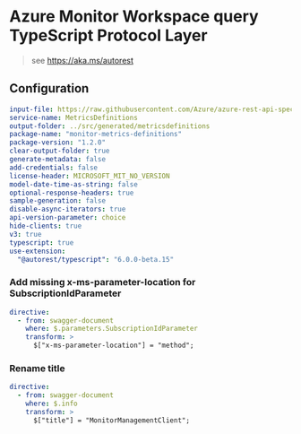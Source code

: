 # Azure Monitor Workspace query TypeScript Protocol Layer

> see https://aka.ms/autorest

## Configuration

```yaml
input-file: https://raw.githubusercontent.com/Azure/azure-rest-api-specs/0550754fb421cd3a5859abf6713a542b682f626c/specification/monitor/resource-manager/Microsoft.Insights/stable/2023-10-01/metricDefinitions_API.json
service-name: MetricsDefinitions
output-folder: ../src/generated/metricsdefinitions
package-name: "monitor-metrics-definitions"
package-version: "1.2.0"
clear-output-folder: true
generate-metadata: false
add-credentials: false
license-header: MICROSOFT_MIT_NO_VERSION
model-date-time-as-string: false
optional-response-headers: true
sample-generation: false
disable-async-iterators: true
api-version-parameter: choice
hide-clients: true
v3: true
typescript: true
use-extension:
  "@autorest/typescript": "6.0.0-beta.15"
```

### Add missing x-ms-parameter-location for SubscriptionIdParameter

```yaml
directive:
  - from: swagger-document
    where: $.parameters.SubscriptionIdParameter
    transform: >
      $["x-ms-parameter-location"] = "method";
```

### Rename title

```yaml
directive:
  - from: swagger-document
    where: $.info
    transform: >
      $["title"] = "MonitorManagementClient";
```
